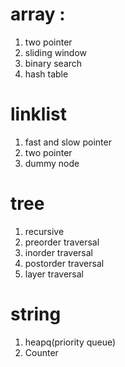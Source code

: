 # array : 
1. two pointer
2. sliding window
3. binary search
4. hash table

# linklist
1. fast and slow pointer
2. two pointer
3. dummy node

# tree
1. recursive
2. preorder traversal
3. inorder traversal
4. postorder traversal
5. layer traversal

# string
1. heapq(priority queue)
2. Counter